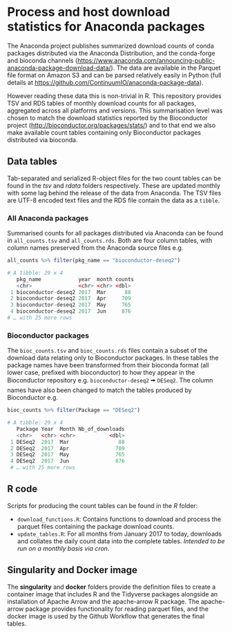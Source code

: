 # Process and host download statistics for Anaconda packages

The Anaconda project publishes summarized download counts of conda packages distributed via the Anaconda Distribution, and the conda-forge and bioconda channels (https://www.anaconda.com/announcing-public-anaconda-package-download-data/).  The  data are available in the Parquet file format on Amazon S3  and can be parsed relatively easily in Python (full details at https://github.com/ContinuumIO/anaconda-package-data).  

However reading these data this is non-trivial in R.  This repository provides TSV and RDS tables of monthly download counts for all packages, aggregated across all platforms and versions.  This summarisation level was chosen to match the download statistics reported by the Bioconductor project (http://bioconductor.org/packages/stats/) and to that end we also make available count tables containing only Bioconductor packages distributed via bioconda.

## Data tables

Tab-separated and serialized R-object files for the two count tables can be found in the *tsv* and *rdata* folders respectively.  These are updated monthly with some lag behind the release of the data from Anaconda.  The TSV files are UTF-8 encoded text files and the RDS file contain the data as a `tibble`.

### All Anaconda packages

Summarised counts for all packages distributed via Anaconda can be found in `all_counts.tsv` and `all_counts.rds`.  Both are four column tables, with column names preserved from the Anaconda source files e.g.

```r
all_counts %>% filter(pkg_name == "bioconductor-deseq2")

# A tibble: 29 x 4
   pkg_name            year  month counts
   <chr>               <chr> <chr> <dbl>
 1 bioconductor-deseq2 2017  Mar      88
 2 bioconductor-deseq2 2017  Apr     709
 3 bioconductor-deseq2 2017  May     765
 4 bioconductor-deseq2 2017  Jun     876
# … with 25 more rows
```

### Bioconductor packages

The `bioc_counts.tsv` and `bioc_counts.rds` files contain a subset of the download data relating only to Bioconductor packages.  In these tables the package names have been transformed from their bioconda format (all lower case, prefixed with bioconductor) to how they appear in the Bioconductor repository e.g. `bioconductor-deseq2` 🠪 `DESeq2`. The column names have also been changed to match the tables produced by Bioconductor e.g.

```r
bioc_counts %>% filter(Package == "DESeq2")

# A tibble: 29 x 4
   Package Year  Month Nb_of_downloads
   <chr>   <chr> <chr>           <dbl>
 1 DESeq2  2017  Mar                88
 2 DESeq2  2017  Apr               709
 3 DESeq2  2017  May               765
 4 DESeq2  2017  Jun               876
 # … with 25 more rows
 ```

## R code

Scripts for producing the count tables can be found in the *R* folder:

- `download_functions.R`: Contains functions to download and process the parquet files containing the package download counts.
- `update_tables.R`: For all months from January 2017 to today, downloads and collates the daily count data into the complete tables.  *Intended to be run on a monthly basis via cron*.

## Singularity and Docker image

The **singularity** and **docker** folders provide the definition files to create a container image that includes R and the Tidyverse packages alongside an installation of Apache Arrow and the apache-arrow R package.  The apache-arrow package provides functionality for reading parquet files, and the docker image is used by the Github Workflow that generates the final tables.
